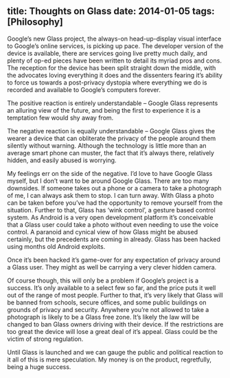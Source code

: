 title: Thoughts on Glass
date: 2014-01-05
tags: [Philosophy]
---
Google’s new Glass project, the always-on head-up-display visual interface to Google’s online services, is picking up pace. The developer version of the device is available, there are services going live pretty much daily, and plenty of op-ed pieces have been written to detail its myriad pros and cons. The reception for the device has been split straight down the middle, with the advocates loving everything it does and the dissenters fearing it’s ability to force us towards a post-privacy dystopia where everything we do is recorded and available to Google’s computers forever.
<!-- more -->
The positive reaction is entirely understandable – Google Glass represents an alluring view of the future, and being the first to experience it is a temptation few would shy away from.

The negative reaction is equally understandable – Google Glass gives the wearer a device that can obliterate the privacy of the people around them silently without warning. Although the technology is little more than an average smart phone can muster, the fact that it’s always there, relatively hidden, and easily  abused is worrying.

My feelings err on the side of the negative. I’d love to have Google Glass myself, but I don’t want to be around Google Glass. There are too many downsides. If someone takes out a phone or a camera to take a photograph of me, I can always ask them to stop. I can turn away. With Glass a photo can be taken before you’ve had the opportunity to remove yourself from the situation. Further to that, Glass has ‘wink control’, a gesture based control system. As Android is a very open development platform it’s conceivable that a Glass user could take a photo without even needing to use the voice control. A paranoid and cynical view of how Glass might be abused certainly, but the precedents are coming in already. Glass has been hacked using months old Android exploits.

Once it’s been hacked it’s game-over for any expectation of privacy around a Glass user. They might as well be carrying a very clever hidden camera.

Of course though, this will only be a problem if Google’s project is a success. It’s only available to a select few so far, and the price puts it well out of the range of most people. Further to that, it’s very likely that Glass will be banned from schools, secure offices, and some public buildings on grounds of privacy and security. Anywhere you’re not allowed to take a photograph is likely to be a Glass free zone. It’s likely the law will be changed to ban Glass owners driving with their device. If the restrictions are too great the device will lose a great deal of it’s appeal. Glass could be the victim of strong regulation.

Until Glass is launched and we can gauge the public and political reaction to it all of this is mere speculation. My money is on the product, regretfully, being a huge success.